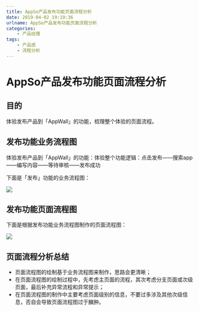 ```yaml
---
title: AppSo产品发布功能页面流程分析
date: 2019-04-02 19:19:36
urlname: AppSo产品发布功能页面流程分析
categories:
    - 产品经理
tags:
    - 产品感
    - 流程分析
---
```


# AppSo产品发布功能页面流程分析

## 目的

体验发布产品到「AppWall」的功能，梳理整个体验的页面流程。

## 发布功能业务流程图

体验发布产品到「AppWall」的功能：体验整个功能逻辑：点击发布——搜索app——编写内容——等待审核——发布成功

下面是「发布」功能的业务流程图：

![](https://awakeninggeek-image.oss-cn-beijing.aliyuncs.com/img/20190720145823.png)

## 发布功能页面流程图

下面是根据发布功能业务流程图制作的页面流程图：

![](https://awakeninggeek-image.oss-cn-beijing.aliyuncs.com/img/20190720145906.png)

## 页面流程分析总结

- 页面流程图的绘制基于业务流程图来制作，思路会更清晰；
- 在页面流程图的绘制过程中，先考虑主页面的流程，其次考虑分支页面或次级页面，最后补充异常流程和异常提示；
- 在页面流程图的制作中主要考虑页面级别的信息，不要过多涉及其他次级信息，否自会导致页面流程图过于臃肿。